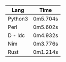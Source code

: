 Lang | Time
---|---
Python3 | 0m5.704s
Perl | 0m5.602s
D - ldc | 0m4.932s
Nim | 0m3.776s
Rust | 0m1.214s